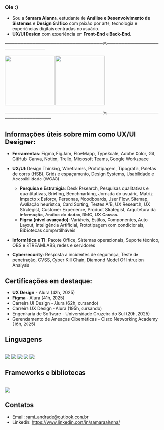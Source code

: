 ### Oie :)
  
- Sou a **Samara Alanna**, estudante de **Análise e Desenvolvimento de Sistemas** e **Design Gráfico** com paixão por arte, tecnologia e experiências digitais centradas no usuário. 
- **UX/UI Design** com experiência em **Front-End** e **Back-End.**

────────────────────────────────୨ৎ──────────────────────────────
<div align="left">

  <img height="160em" src="https://github-readme-stats.vercel.app/api?username=SamaraAlanna&show_icons=true&theme=blue_navy" />
  <img height="160em" src="https://github-readme-stats.vercel.app/api/top-langs/?username=SamaraAlanna&layout=compact&theme=blue_navy" />

────────────────────────────────୨ৎ────────────────────────────────

## Informações úteis sobre mim como UX/UI Designer:
  
- **Ferramentas**: Figma, FigJam, FlowMapp, TypeScale, Adobe Color, Git, GitHub, Canva, Notion, Trello, Microsoft Teams, Google Workspace
- **UX/UI**: Design Thinking, Wireframes, Prototipagem, Tipografia, Paletas de cores (HSB), Grids e espaçamento, Design Systems, Usabilidade e Acessibilidade (WCAG)
  - **Pesquisa e Estratégia**: Desk Research, Pesquisas qualitativas e quantitativas, Briefing, Benchmarking, Jornada do usuário, Matriz Impacto x Esforço, Personas, Moodboards, User Flow, Sitemap, Avaliação heurística, Card Sorting, Testes A/B, UX Research, UX Strategist, Customer Experience, Product Strategist, Arquitetura da informação, Análise de dados, BMC, UX Canvas.
  - **Figma (nível avançado)**: Variáveis, Estilos, Componentes, Auto Layout, Inteligência Artificial, Prototipagem com condicionais, Bibliotecas compartilháveis

- **Informática e TI**: Pacote Office, Sistemas operacionais, Suporte técnico, OBS e STREAMLABS, redes e servidores

- **Cybersecurity**: Resposta a incidentes de segurança, Teste de penetração, CVSS, Cyber Kill Chain, Diamond Model Of Intrusion Analysis

## Certificações em destaque:
- **UX Design** - Alura (42h, 2025)
- **Figma** - Alura (41h, 2025)
- Carreira UI Design - Alura (62h, cursando)
- Carreira UX Design - Alura (195h, cursando)
- Engenharia de Software - Universidade Cruzeiro do Sul (20h, 2025)
- Gerenciamento de Ameaças Cibernéticas - Cisco Networking Academy (16h, 2025)

## Linguagens
<div style="display: inline_block"><br>
  <img src="https://img.shields.io/badge/HTML5-E34F26?style=for-the-badge&logo=html5&logoColor=white" />
  <img src="https://img.shields.io/badge/CSS3-1572B6?style=for-the-badge&logo=css3&logoColor=white" />
  <img src="https://img.shields.io/badge/JavaScript-323330?style=for-the-badge&logo=javascript&logoColor=F7DF1E" />
  <img src="https://img.shields.io/badge/Python-FFD43B?style=for-the-badge&logo=python&logoColor=blue" />
  <img src="https://img.shields.io/badge/C-00599C?style=for-the-badge&logo=c&logoColor=white" />
  
## Frameworks e bibliotecas
<div style="display: inline_block"><br>
  <img src="https://img.shields.io/badge/Node%20js-339933?style=for-the-badge&logo=nodedotjs&logoColor=white" />

## Contatos

- Email: sami_andrade@outlook.com.br
- Linkedin: https://www.linkedin.com/in/samaraalanna/

